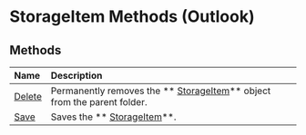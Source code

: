 
# StorageItem Methods (Outlook)

## Methods



|**Name**|**Description**|
|:-----|:-----|
| [Delete](0ace6d9e-3dc7-52d5-ac20-97c2f3b109de.md)|Permanently removes the  ** [StorageItem](41776bc3-b838-2755-fd6b-3b5012fb9ae5.md)** object from the parent folder.|
| [Save](9462a342-294a-175e-7e8f-d416f0959f69.md)|Saves the  ** [StorageItem](41776bc3-b838-2755-fd6b-3b5012fb9ae5.md)**.|
